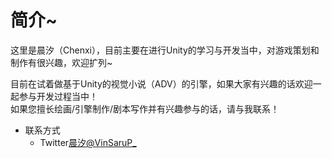 # 简介~
  <p>这里是晨汐（Chenxi），目前主要在进行Unity的学习与开发当中，对游戏策划和制作有很兴趣，欢迎扩列~</p>
  <p>目前在试着做基于Unity的视觉小说（ADV）的引擎，如果大家有兴趣的话欢迎一起参与开发过程当中！<br>如果您擅长绘画/引擎制作/剧本写作并有兴趣参与的话，请与我联系！</p>

- 联系方式
  - Twitter[晨汐@VinSaruP_](https://twitter.com/VinSaruP_)
<!---
Chenxi-bot/Chenxi-bot is a ✨ special ✨ repository because its `README.md` (this file) appears on your GitHub profile.
You can click the Preview link to take a look at your changes.
--->
